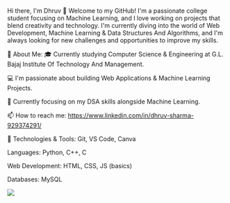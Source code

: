 Hi there, I'm Dhruv 👋
Welcome to my GitHub! I'm a passionate college student focusing on Machine Learning, and I love working on projects that blend creativity and technology. I'm currently diving into the world of Web Development, Machine Learning & Data Structures And Algorithms, and I'm always looking for new challenges and opportunities to improve my skills.

🚀 About Me:
🎓 Currently studying Computer Science & Engineering at G.L. Bajaj Institute Of Technology And Management.

💻 I'm passionate about building Web Applications & Machine Learning Projects.

🔭 Currently focusing on my DSA skills alongside Machine Learning.

📫 How to reach me: https://www.linkedin.com/in/dhruv-sharma-929374291/

🔧 Technologies & Tools: Git, VS Code, Canva

Languages: Python, C++, C

Web Development: HTML, CSS, JS (basics)

Databases: MySQL


![](https://komarev.com/ghpvc/?username=dhruvXcode247&color=blue)
